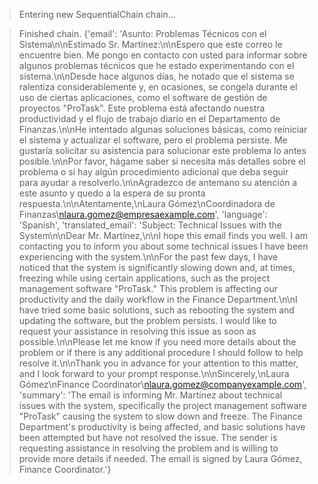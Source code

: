 > Entering new SequentialChain chain...

> Finished chain.
{'email': 'Asunto: Problemas Técnicos con el Sistema\n\nEstimado Sr. Martínez:\n\nEspero que este correo le encuentre bien. Me pongo en contacto con usted para informar sobre algunos problemas técnicos que he estado experimentando con el sistema.\n\nDesde hace algunos días, he notado que el sistema se ralentiza considerablemente y, en ocasiones, se congela durante el uso de ciertas aplicaciones, como el software de gestión de proyectos "ProTask". Este problema está afectando nuestra productividad y el flujo de trabajo diario en el Departamento de Finanzas.\n\nHe intentado algunas soluciones básicas, como reiniciar el sistema y actualizar el software, pero el problema persiste. Me gustaría solicitar su asistencia para solucionar este problema lo antes posible.\n\nPor favor, hágame saber si necesita más detalles sobre el problema o si hay algún procedimiento adicional que deba seguir para ayudar a resolverlo.\n\nAgradezco de antemano su atención a este asunto y quedo a la espera de su pronta respuesta.\n\nAtentamente,\nLaura Gómez\nCoordinadora de Finanzas\nlaura.gomez@empresaexample.com', 'language': 'Spanish', 'translated_email': 'Subject: Technical Issues with the System\n\nDear Mr. Martínez,\n\nI hope this email finds you well. I am contacting you to inform you about some technical issues I have been experiencing with the system.\n\nFor the past few days, I have noticed that the system is significantly slowing down and, at times, freezing while using certain applications, such as the project management software "ProTask." This problem is affecting our productivity and the daily workflow in the Finance Department.\n\nI have tried some basic solutions, such as rebooting the system and updating the software, but the problem persists. I would like to request your assistance in resolving this issue as soon as possible.\n\nPlease let me know if you need more details about the problem or if there is any additional procedure I should follow to help resolve it.\n\nThank you in advance for your attention to this matter, and I look forward to your prompt response.\n\nSincerely,\nLaura Gómez\nFinance Coordinator\nlaura.gomez@companyexample.com', 'summary': 'The email is informing Mr. Martínez about technical issues with the system, specifically the project management software "ProTask" causing the system to slow down and freeze. The Finance Department\'s productivity is being affected, and basic solutions have been attempted but have not resolved the issue. The sender is requesting assistance in resolving the problem and is willing to provide more details if needed. The email is signed by Laura Gómez, Finance Coordinator.'}
